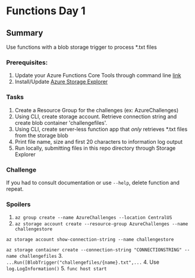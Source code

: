# Functions Day 1
## Summary
Use functions with a blob storage trigger to process *.txt files
### Prerequisites:
1. Update your Azure Functions Core Tools through command line [link](https://docs.microsoft.com/en-us/azure/azure-functions/functions-run-local)
2. Install/Update [Azure Storage Explorer](https://azure.microsoft.com/en-us/features/storage-explorer/)


### Tasks
1. Create a Resource Group for the challenges (ex: AzureChallenges)
2. Using CLI, create storage account. Retrieve connection string and create blob container 'challengefiles'.
3. Using CLI, create server-less function app that *only* retrieves *.txt files from the storage blob
4. Print file name, size and first 20 characters to information log output
5. Run locally, submitting files in this repo directory through Storage Explorer

### Challenge
If you had to consult documentation or use `--help`, delete function and repeat.

### Spoilers
1. `az group create --name AzureChallenges --location CentralUS`
2. `az storage account create --resource-group AzureChallenges --name challengestore`

`az storage account show-connection-string --name challengestore`

`az storage container create --connection-string "CONNECTIONSTRING" --name challengefiles`
3. `...Run([BlobTrigger("challengefiles/{name}.txt",...`
4. Use `log.LogInformation()`
5. `func host start`
